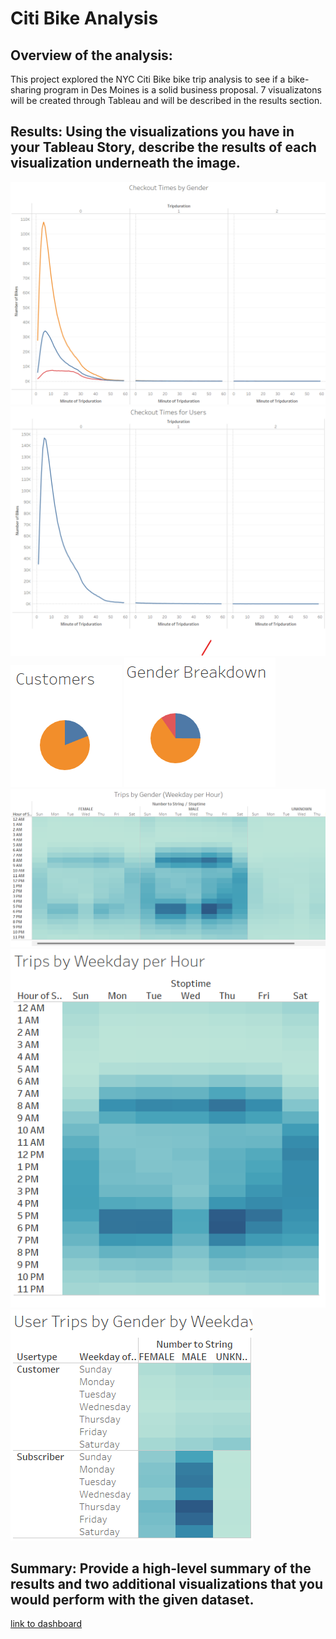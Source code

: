 # Citi Bike Analysis
## Overview of the analysis:
This project explored the NYC Citi Bike bike trip analysis to see if a bike-sharing program in Des Moines is a solid business proposal. 7 visualizatons will be created through Tableau and will be described in the results section. 
## Results: Using the visualizations you have in your Tableau Story, describe the results of each visualization underneath the image.
![This is an image](https://github.com/maheeyah/bikesharing/blob/main/Checkout%20Times%20by%20Gender.png)
![This is an image](https://github.com/maheeyah/bikesharing/blob/main/Checkout%20Times%20for%20Users.png)
![This is an image](https://github.com/maheeyah/bikesharing/blob/main/Customers.png)
![This is an image](https://github.com/maheeyah/bikesharing/blob/main/Gender%20Breakdown.png)
![This is an image](https://github.com/maheeyah/bikesharing/blob/main/Trips%20by%20Gender(Weekday%20per%20Hour).png)
![This is an image](https://github.com/maheeyah/bikesharing/blob/main/Trips%20by%20Weekday%20per%20Hour.png)
![This is an image](https://github.com/maheeyah/bikesharing/blob/main/User%20Trips%20by%20Gender%20by%20Weekday.png)
## Summary: Provide a high-level summary of the results and two additional visualizations that you would perform with the given dataset.
[link to dashboard](https://public.tableau.com/app/profile/maheeyah.mukarram/viz/CitiBike_16798748047570/NYCCitibikeAnalysis?publish=yes)
